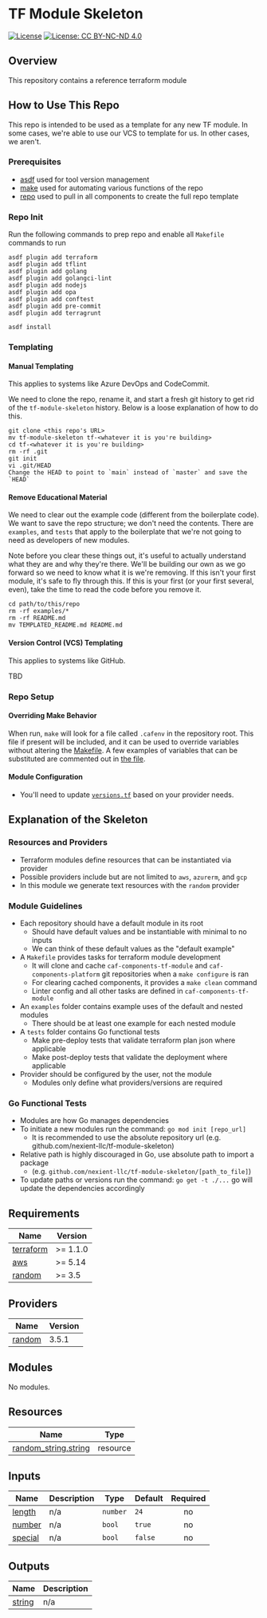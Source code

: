 # TF Module Skeleton

[![License](https://img.shields.io/badge/License-Apache_2.0-blue.svg)](https://opensource.org/licenses/Apache-2.0)
[![License: CC BY-NC-ND 4.0](https://img.shields.io/badge/License-CC_BY--NC--ND_4.0-lightgrey.svg)](https://creativecommons.org/licenses/by-nc-nd/4.0/)

## Overview

This repository contains a reference terraform module

## How to Use This Repo

This repo is intended to be used as a template for any new TF module. In some cases, we're able to use our VCS to template for us. In other cases, we aren't.

### Prerequisites

- [asdf](https://github.com/asdf-vm/asdf) used for tool version management
- [make](https://www.gnu.org/software/make/) used for automating various functions of the repo
- [repo](https://android.googlesource.com/tools/repo) used to pull in all components to create the full repo template

### Repo Init

Run the following commands to prep repo and enable all `Makefile` commands to run

```shell
asdf plugin add terraform
asdf plugin add tflint
asdf plugin add golang
asdf plugin add golangci-lint
asdf plugin add nodejs
asdf plugin add opa
asdf plugin add conftest
asdf plugin add pre-commit
asdf plugin add terragrunt

asdf install
```

### Templating

#### Manual Templating

This applies to systems like Azure DevOps and CodeCommit.

We need to clone the repo, rename it, and start a fresh git history to get rid of the `tf-module-skeleton` history. Below is a loose explanation of how to do this.

``` shell
git clone <this repo's URL>
mv tf-module-skeleton tf-<whatever it is you're building>
cd tf-<whatever it is you're building>
rm -rf .git
git init
vi .git/HEAD
Change the HEAD to point to `main` instead of `master` and save the `HEAD`
```

#### Remove Educational Material

We need to clear out the example code (different from the boilerplate code). We want to save the repo structure; we don't need the contents. There are `examples`, and `tests` that apply to the boilerplate that we're not going to need as developers of new modules.

Note before you clear these things out, it's useful to actually understand what they are and why they're there. We'll be building our own as we go forward so we need to know what it is we're removing. If this isn't your first module, it's safe to fly through this. If this is your first (or your first several, even), take the time to read the code before you remove it.

```shell
cd path/to/this/repo
rm -rf examples/*
rm -rf README.md
mv TEMPLATED_README.md README.md
```

#### Version Control (VCS) Templating

This applies to systems like GitHub.

TBD

### Repo Setup

#### Overriding Make Behavior

When run, `make` will look for a file called `.cafenv` in the repository root. This file if present will be included, and it can be used to override variables without altering the [Makefile](Makefile). A few examples of variables that can be substituted are commented out in [the file](.cafenv).

#### Module Configuration

- You'll need to update [`versions.tf`](./versions.tf) based on your provider needs.

## Explanation of the Skeleton

### Resources and Providers

- Terraform modules define resources that can be instantiated via provider
- Possible providers include but are not limited to `aws`, `azurerm`, and `gcp`
- In this module we generate text resources with the `random` provider

### Module Guidelines

- Each repository should have a default module in its root
  - Should have default values and be instantiable with minimal to no inputs
  - We can think of these default values as the "default example"
- A `Makefile` provides tasks for terraform module development
  - It will clone and cache `caf-components-tf-module` and `caf-components-platform` git repositories when a `make configure` is ran
  - For clearing cached components, it provides a `make clean` command
  - Linter config and all other tasks are defined in `caf-components-tf-module`
- An `examples` folder contains example uses of the default and nested modules
  - There should be at least one example for each nested module
- A `tests` folder contains Go functional tests
  - Make pre-deploy tests that validate terraform plan json where applicable
  - Make post-deploy tests that validate the deployment where applicable
- Provider should be configured by the user, not the module
  - Modules only define what providers/versions are required

### Go Functional Tests

- Modules are how Go manages dependencies
- To initiate a new modules run the command: `go mod init [repo_url]`
  - It is recommended to use the absolute repository url (e.g. github.com/nexient-llc/tf-module-skeleton)
- Relative path is highly discouraged in Go, use absolute path to import a package
  - (e.g. `github.com/nexient-llc/tf-module-skeleton/[path_to_file]`)
- To update paths or versions run the command: `go get -t ./...`  go will update the dependencies accordingly
<!-- BEGINNING OF PRE-COMMIT-TERRAFORM DOCS HOOK -->
## Requirements

| Name | Version |
|------|---------|
| <a name="requirement_terraform"></a> [terraform](#requirement\_terraform) | >= 1.1.0 |
| <a name="requirement_aws"></a> [aws](#requirement\_aws) | >= 5.14 |
| <a name="requirement_random"></a> [random](#requirement\_random) | >= 3.5 |

## Providers

| Name | Version |
|------|---------|
| <a name="provider_random"></a> [random](#provider\_random) | 3.5.1 |

## Modules

No modules.

## Resources

| Name | Type |
|------|------|
| [random_string.string](https://registry.terraform.io/providers/hashicorp/random/latest/docs/resources/string) | resource |

## Inputs

| Name | Description | Type | Default | Required |
|------|-------------|------|---------|:--------:|
| <a name="input_length"></a> [length](#input\_length) | n/a | `number` | `24` | no |
| <a name="input_number"></a> [number](#input\_number) | n/a | `bool` | `true` | no |
| <a name="input_special"></a> [special](#input\_special) | n/a | `bool` | `false` | no |

## Outputs

| Name | Description |
|------|-------------|
| <a name="output_string"></a> [string](#output\_string) | n/a |
<!-- END OF PRE-COMMIT-TERRAFORM DOCS HOOK -->
